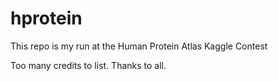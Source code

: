 # hprotein
This repo is my run at the Human Protein Atlas Kaggle Contest

Too many credits to list.  Thanks to all.
